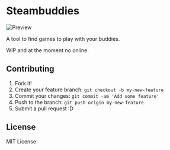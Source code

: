 # Steambuddies

![Preview](http://i.imgur.com/fBTxutS.png)

A tool to find games to play with your buddies.

WIP and at the moment no online.

## Contributing

1. Fork it!
2. Create your feature branch: `git checkout -b my-new-feature`
3. Commit your changes: `git commit -am 'Add some feature'`
4. Push to the branch: `git push origin my-new-feature`
5. Submit a pull request :D

## License
           
MIT License
